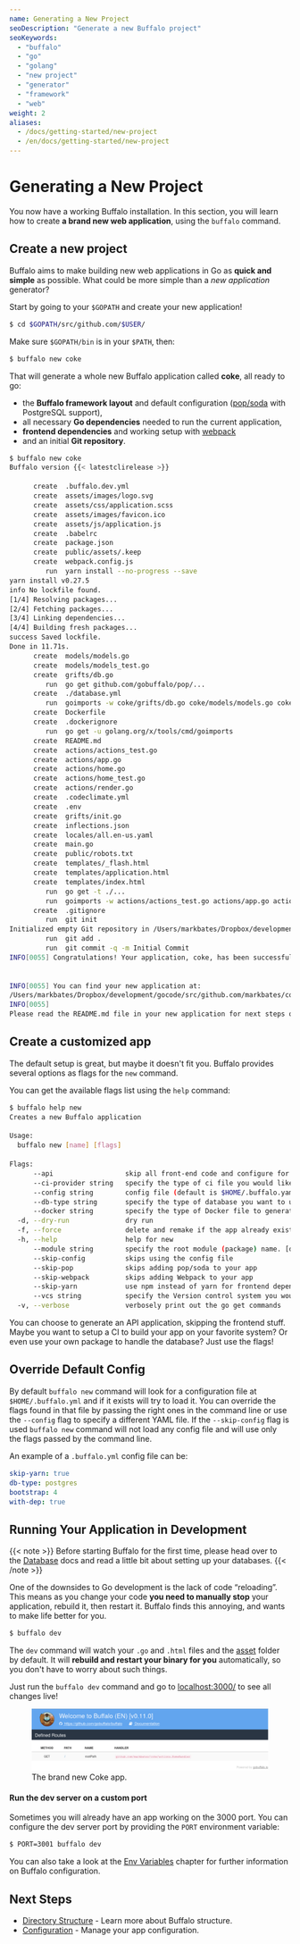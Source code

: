 ```yaml
---
name: Generating a New Project
seoDescription: "Generate a new Buffalo project"
seoKeywords: 
  - "buffalo"
  - "go"
  - "golang"
  - "new project"
  - "generator"
  - "framework"
  - "web"
weight: 2
aliases:
  - /docs/getting-started/new-project
  - /en/docs/getting-started/new-project
---
```


# Generating a New Project

You now have a working Buffalo installation. In this section, you will learn how to create **a brand new web application**, using the `buffalo` command. 

## Create a new project

Buffalo aims to make building new web applications in Go as **quick and simple** as possible. What could be more simple than a *new application* generator?

Start by going to your `$GOPATH` and create your new application!

```bash
$ cd $GOPATH/src/github.com/$USER/
```

Make sure `$GOPATH/bin` is in your `$PATH`, then:

```bash
$ buffalo new coke
```

That will generate a whole new Buffalo application called **coke**, all ready to go:
* the **Buffalo framework layout** and default configuration ([pop/soda](https://github.com/gobuffalo/pop) with PostgreSQL support),
* all necessary **Go dependencies** needed to run the current application,
* **frontend dependencies** and working setup with [webpack](https://webpack.js.org/)
* and an initial **Git repository**.

```bash
$ buffalo new coke
Buffalo version {{< latestclirelease >}}

      create  .buffalo.dev.yml
      create  assets/images/logo.svg
      create  assets/css/application.scss
      create  assets/images/favicon.ico
      create  assets/js/application.js
      create  .babelrc
      create  package.json
      create  public/assets/.keep
      create  webpack.config.js
         run  yarn install --no-progress --save
yarn install v0.27.5
info No lockfile found.
[1/4] Resolving packages...
[2/4] Fetching packages...
[3/4] Linking dependencies...
[4/4] Building fresh packages...
success Saved lockfile.
Done in 11.71s.
      create  models/models.go
      create  models/models_test.go
      create  grifts/db.go
         run  go get github.com/gobuffalo/pop/...
      create  ./database.yml
         run  goimports -w coke/grifts/db.go coke/models/models.go coke/models/models_test.go
      create  Dockerfile
      create  .dockerignore
         run  go get -u golang.org/x/tools/cmd/goimports
      create  README.md
      create  actions/actions_test.go
      create  actions/app.go
      create  actions/home.go
      create  actions/home_test.go
      create  actions/render.go
      create  .codeclimate.yml
      create  .env
      create  grifts/init.go
      create  inflections.json
      create  locales/all.en-us.yaml
      create  main.go
      create  public/robots.txt
      create  templates/_flash.html
      create  templates/application.html
      create  templates/index.html
         run  go get -t ./...
         run  goimports -w actions/actions_test.go actions/app.go actions/home.go actions/home_test.go actions/render.go grifts/db.go grifts/init.go main.go models/models.go models/models_test.go
      create  .gitignore
         run  git init
Initialized empty Git repository in /Users/markbates/Dropbox/development/gocode/src/github.com/markbates/coke/.git/
         run  git add .
         run  git commit -q -m Initial Commit
INFO[0055] Congratulations! Your application, coke, has been successfully built!

 
INFO[0055] You can find your new application at:
/Users/markbates/Dropbox/development/gocode/src/github.com/markbates/coke 
INFO[0055] 
Please read the README.md file in your new application for next steps on running your application.
```


## Create a customized app

The default setup is great, but maybe it doesn't fit you. Buffalo provides several options as flags for the `new` command.

You can get the available flags list using the `help` command: 

```bash
$ buffalo help new
Creates a new Buffalo application

Usage:
  buffalo new [name] [flags]

Flags:
      --api                  skip all front-end code and configure for an API server
      --ci-provider string   specify the type of ci file you would like buffalo to generate [none, travis, gitlab-ci, circleci] (default "none")
      --config string        config file (default is $HOME/.buffalo.yaml)
      --db-type string       specify the type of database you want to use [cockroach, mariadb, mysql, postgres] (default "postgres")
      --docker string        specify the type of Docker file to generate [none, multi, standard] (default "multi")
  -d, --dry-run              dry run
  -f, --force                delete and remake if the app already exists
  -h, --help                 help for new
      --module string        specify the root module (package) name. [defaults to 'automatic']
      --skip-config          skips using the config file
      --skip-pop             skips adding pop/soda to your app
      --skip-webpack         skips adding Webpack to your app
      --skip-yarn            use npm instead of yarn for frontend dependencies management
      --vcs string           specify the Version control system you would like to use [none, git, bzr] (default "git")
  -v, --verbose              verbosely print out the go get commands
```


You can choose to generate an API application, skipping the frontend stuff. Maybe you want to setup a CI to build your app on your favorite system? Or even use your own package to handle the database? Just use the flags!

## Override Default Config

By default `buffalo new` command will look for a configuration file at `$HOME/.buffalo.yml` and if it exists will try to load it. You can override the flags found in that file by passing the right ones in the command line or use the `--config` flag to specify a different YAML file. If the `--skip-config` flag is used `buffalo new` command will not load any config file and will use only the flags passed by the command line.

An example of a `.buffalo.yml` config file can be:

```yaml
skip-yarn: true
db-type: postgres
bootstrap: 4
with-dep: true
```

## Running Your Application in Development

{{< note >}}
Before starting Buffalo for the first time, please head over to the [Database](/en/docs/db) docs and read a little bit about setting up your databases.
{{< /note >}}

One of the downsides to Go development is the lack of code “reloading”. This means as you change your code **you need to manually stop** your application, rebuild it, then restart it. Buffalo finds this annoying, and wants to make life better for you.

```bash
$ buffalo dev
```

The `dev` command will watch your `.go` and `.html` files and the [asset](/en/docs/assets) folder by default. It will **rebuild and restart your binary for you** automatically, so you don't have to worry about such things.

Just run the `buffalo dev` command and go to [localhost:3000/](http://localhost:3000/) to see all changes live!

<figure>
  <img src="/assets/images/new-coke.png" title="screenshot">
  <figcaption>The brand new Coke app.</figcaption>
</figure>

#### Run the dev server on a custom port

Sometimes you will already have an app working on the 3000 port. You can configure the dev server port by providing the `PORT` environment variable:

```bash
$ PORT=3001 buffalo dev
```

You can also take a look at the [Env Variables](/en/docs/getting-started/config-vars) chapter for further information on Buffalo configuration.

## Next Steps

* [Directory Structure](/en/docs/getting-started/directory-structure) - Learn more about Buffalo structure.
* [Configuration](/en/docs/getting-started/config-vars) - Manage your app configuration.
